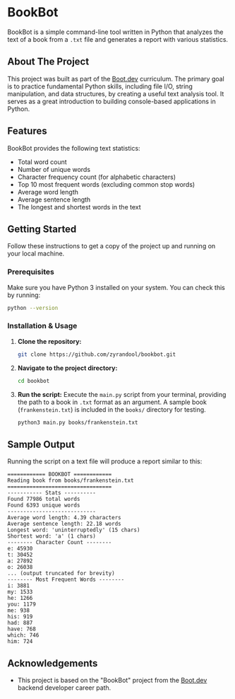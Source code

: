 # BookBot

BookBot is a simple command-line tool written in Python that analyzes the text of a book from a `.txt` file and generates a report with various statistics.

## About The Project

This project was built as part of the [Boot.dev](https://www.boot.dev) curriculum. The primary goal is to practice fundamental Python skills, including file I/O, string manipulation, and data structures, by creating a useful text analysis tool. It serves as a great introduction to building console-based applications in Python.

## Features

BookBot provides the following text statistics:

* Total word count
* Number of unique words
* Character frequency count (for alphabetic characters)
* Top 10 most frequent words (excluding common stop words)
* Average word length
* Average sentence length
* The longest and shortest words in the text

## Getting Started

Follow these instructions to get a copy of the project up and running on your local machine.

### Prerequisites

Make sure you have Python 3 installed on your system. You can check this by running:
```sh
python --version
```

### Installation & Usage

1.  **Clone the repository:**
    ```sh
    git clone https://github.com/zyrandool/bookbot.git
    ```

2.  **Navigate to the project directory:**
    ```sh
    cd bookbot
    ```

3.  **Run the script:**
    Execute the `main.py` script from your terminal, providing the path to a book in `.txt` format as an argument. A sample book (`frankenstein.txt`) is included in the `books/` directory for testing.

    ```sh
    python3 main.py books/frankenstein.txt
    ```

## Sample Output

Running the script on a text file will produce a report similar to this:

```
============ BOOKBOT ============
Reading book from books/frankenstein.txt
=================================
----------- Stats ----------
Found 77986 total words
Found 6393 unique words
----------------------------
Average word length: 4.39 characters
Average sentence length: 22.18 words
Longest word: 'uninterruptedly' (15 chars)
Shortest word: 'a' (1 chars)
-------- Character Count --------
e: 45930
t: 30452
a: 27892
o: 26038
... (output truncated for brevity)
-------- Most Frequent Words --------
i: 3881
my: 1533
he: 1266
you: 1179
me: 938
his: 919
had: 887
have: 768
which: 746
him: 724
```

## Acknowledgements

* This project is based on the "BookBot" project from the [Boot.dev](https://www.boot.dev) backend developer career path.

